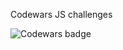 Codewars JS challenges

![Codewars badge](https://www.codewars.com/users/DamienVassart/badges/large)
